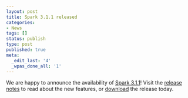 ```yaml
---
layout: post
title: Spark 3.1.1 released
categories:
- News
tags: []
status: publish
type: post
published: true
meta:
  _edit_last: '4'
  _wpas_done_all: '1'
---
```

We are happy to announce the availability of <a href="{{site.baseurl}}/releases/spark-release-3-1-1.html" title="Spark Release 3.1.1">Spark 3.1.1</a>! Visit the <a href="{{site.baseurl}}/releases/spark-release-3-1-1.html" title="Spark Release 3.1.1">release notes</a> to read about the new features, or <a href="{{site.baseurl}}/downloads.html">download</a> the release today.

